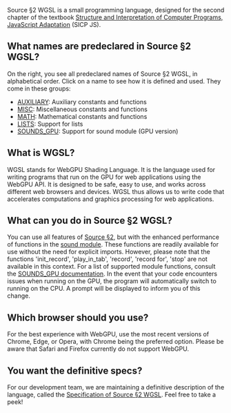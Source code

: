 Source §2 WGSL is a small programming language, designed for the second chapter
of the textbook
<a href="https://sourceacademy.org/sicpjs">Structure and Interpretation
of Computer Programs, JavaScript Adaptation</a> (SICP JS).

## What names are predeclared in Source §2 WGSL?

On the right, you see all predeclared names of Source §2 WGSL, in alphabetical
order. Click on a name to see how it is defined and used. They come in
these groups:
  <ul>
    <li>
      <a href="../AUXILIARY/">AUXILIARY</a>: Auxiliary constants and functions
    </li>
    <li>
      <a href="../MISC/">MISC</a>: Miscellaneous constants and functions
    </li>
    <li>
      <a href="../MATH/">MATH</a>: Mathematical constants and functions
    </li>
    <li>
      <a href="../LISTS/">LISTS</a>: Support for lists
    </li>
    <li>
      <a href="../SOUNDS_GPU/">SOUNDS_GPU</a>: Support for sound module (GPU version)
    </li>
  </ul>

## What is WGSL?

WGSL stands for WebGPU Shading Language. It is the language used for writing programs that run on the GPU for web applications using the WebGPU API. It is designed to be safe, easy to use, and works across different web browsers and devices. WGSL thus allows us to write code that accelerates computations and graphics processing for web applications.

## What can you do in Source §2 WGSL?

You can use all features of
<a href="../source_2/">Source §2</a>, but with the enhanced performance of functions in the <a href="https://source-academy.github.io/modules/documentation/modules/sound.html">sound module</a>. 
These functions are readily available for use without the need for explicit imports. 
However, please note that the functions 'init_record', 'play_in_tab', 'record', 'record for', 'stop' are not available in this context. For a list of supported module functions, consult the <a href="../SOUNDS_GPU">SOUNDS_GPU documentation</a>.
In the event that your code encounters issues when running on the GPU, the program will automatically switch to running on the CPU. A prompt will be displayed to inform you of this change.

## Which browser should you use?

For the best experience with WebGPU, use the most recent versions of Chrome, Edge, or Opera, with Chrome being the preferred option. Please be aware that Safari and Firefox currently do not support WebGPU.

## You want the definitive specs?

For our development team, we are maintaining a definitive description
of the language, called the
<a href="../source_2_wgsl.pdf">Specification of Source §2 WGSL</a>. Feel free to
take a peek!


